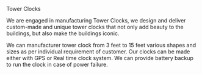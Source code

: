 Tower Clocks

We are engaged in manufacturing Tower Clocks, we design and deliver custom-made and unique tower clocks that not only add beauty to the buildings, but also make the buildings iconic.

We can manufacturer tower clock from 3 feet to 15 feet various shapes and sizes as per individual requirement of customer. Our clocks can be made either with GPS or Real time clock system. We can provide battery backup to run the clock in case of power failure.

